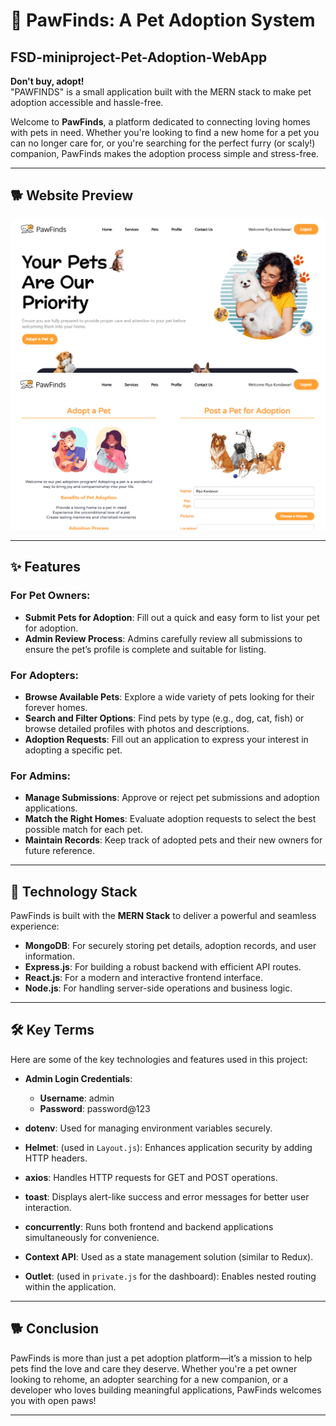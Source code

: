 # 🐾 PawFinds: A Pet Adoption System  
## FSD-miniproject-Pet-Adoption-WebApp  

**Don't buy, adopt!**  
"PAWFINDS" is a small application built with the MERN stack to make pet adoption accessible and hassle-free.  

Welcome to **PawFinds**, a platform dedicated to connecting loving homes with pets in need. Whether you're looking to find a new home for a pet you can no longer care for, or you're searching for the perfect furry (or scaly!) companion, PawFinds makes the adoption process simple and stress-free.  

---
## 🐕 Website Preview

![PawFinds Preview](/assets/ss1.png)  
![PawFinds Preview](/assets/ss2.png)  

---

## ✨ Features  

### For Pet Owners:  
- **Submit Pets for Adoption**: Fill out a quick and easy form to list your pet for adoption.  
- **Admin Review Process**: Admins carefully review all submissions to ensure the pet’s profile is complete and suitable for listing.  

### For Adopters:  
- **Browse Available Pets**: Explore a wide variety of pets looking for their forever homes.  
- **Search and Filter Options**: Find pets by type (e.g., dog, cat, fish) or browse detailed profiles with photos and descriptions.  
- **Adoption Requests**: Fill out an application to express your interest in adopting a specific pet.  

### For Admins:  
- **Manage Submissions**: Approve or reject pet submissions and adoption applications.  
- **Match the Right Homes**: Evaluate adoption requests to select the best possible match for each pet.  
- **Maintain Records**: Keep track of adopted pets and their new owners for future reference.  

---

## 🚀 Technology Stack  

PawFinds is built with the **MERN Stack** to deliver a powerful and seamless experience:  
- **MongoDB**: For securely storing pet details, adoption records, and user information.  
- **Express.js**: For building a robust backend with efficient API routes.  
- **React.js**: For a modern and interactive frontend interface.  
- **Node.js**: For handling server-side operations and business logic.  

---

## 🛠️ Key Terms  

Here are some of the key technologies and features used in this project:  

- **Admin Login Credentials**:  
  - **Username**: admin  
  - **Password**: password@123  

- **dotenv**: Used for managing environment variables securely.  
- **Helmet**: (used in `Layout.js`): Enhances application security by adding HTTP headers.  
- **axios**: Handles HTTP requests for GET and POST operations.  
- **toast**: Displays alert-like success and error messages for better user interaction.  
- **concurrently**: Runs both frontend and backend applications simultaneously for convenience.  
- **Context API**: Used as a state management solution (similar to Redux).  
- **Outlet**: (used in `private.js` for the dashboard): Enables nested routing within the application.  

---

## 🐕 Conclusion  

PawFinds is more than just a pet adoption platform—it’s a mission to help pets find the love and care they deserve. Whether you're a pet owner looking to rehome, an adopter searching for a new companion, or a developer who loves building meaningful applications, PawFinds welcomes you with open paws!  

---